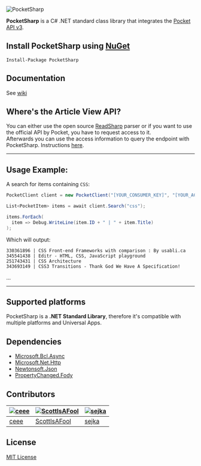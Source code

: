 ![PocketSharp](https://raw.github.com/ceee/PocketSharp/master/Assets/github-header.png)

**PocketSharp** is a C# .NET standard class library that integrates the [Pocket API v3](http://getpocket.com/developer).

## Install PocketSharp using [NuGet](https://www.nuget.org/packages/PocketSharp/)

```
Install-Package PocketSharp
```


## Documentation

See [wiki](https://github.com/ceee/PocketSharp/wiki)

## Where's the Article View API?

You can either use the open source [ReadSharp](https://github.com/ceee/ReadSharp) parser or if you want to use the official API by Pocket, you have to request access to it.<br>
Afterwards you can use the access information to query the endpoint with PocketSharp. Instructions [here](https://github.com/ceee/PocketSharp/wiki/Article-parser).


---

## Usage Example:

A search for items containing `CSS`:

```csharp
PocketClient client = new PocketClient("[YOUR_CONSUMER_KEY]", "[YOUR_ACCESS_CODE]");

List<PocketItem> items = await client.Search("css");

items.ForEach(
  item => Debug.WriteLine(item.ID + " | " + item.Title)
);
```

Which will output:

    330361896 | CSS Front-end Frameworks with comparison : By usabli.ca
    345541438 | Editr - HTML, CSS, JavaScript playground
    251743431 | CSS Architecture
    343693149 | CSS3 Transitions - Thank God We Have A Specification!
  ...

---


## Supported platforms

PocketSharp is a **.NET Standard Library**, therefore it's compatible with multiple platforms and Universal Apps.

## Dependencies

- [Microsoft.Bcl.Async](https://www.nuget.org/packages/Microsoft.Bcl.Async/)
- [Microsoft.Net.Http](https://www.nuget.org/packages/Microsoft.Net.Http/)
- [Newtonsoft.Json](https://www.nuget.org/packages/Newtonsoft.Json/)
- [PropertyChanged.Fody](https://github.com/Fody/PropertyChanged)

## Contributors

| [![ceee](http://gravatar.com/avatar/9c61b1f4307425f12f05d3adb930ba66?s=70)](https://github.com/ceee "Tobias Klika") | [![ScottIsAFool](http://gravatar.com/avatar/6df656872a87b09a7470feb4867ed927?s=70)](https://github.com/ScottIsAFool "Scott Lovegrove") | [![sejka](https://s.gravatar.com/avatar/6dca06ac84abc0178f51d013c70926ac?s=80)](https://github.com/sejka "Karol Sejka") |
|---|---|---|
| [ceee](https://github.com/ceee) | [ScottIsAFool](https://github.com/ScottIsAFool) | [sejka](https://github.com/sejka) |

## License

[MIT License](https://github.com/ceee/PocketSharp/blob/master/LICENSE-MIT)
